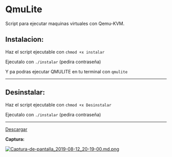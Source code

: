 
# QmuLite

Script para ejecutar maquinas virtuales con Qemu-KVM.


## Instalacion:

Haz el script ejecutable con `chmod +x instalar`

Ejecutalo con `./instalar` (pedira contraseña)


Y pa podras ejecutar QMULITE en tu terminal con `qmulite`

---

## Desinstalar:

Haz el script ejecutable con `chmod +x Desinstalar`

Ejecutalo con `./instalar` (pedira contraseña)

---

[Descargar](https://github.com/d33vliter/qmulite/archive/master.zip)


**Captura:**

[![Captura-de-pantalla_2019-08-12_20-19-00.md.png](https://cdn.scrot.moe/images/2019/08/13/Captura-de-pantalla_2019-08-12_20-19-00.md.png)](https://scrot.moe/image/xGz9W)
